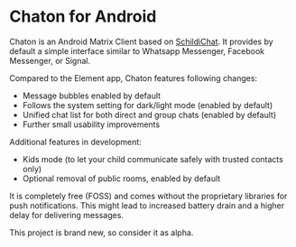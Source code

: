 # Chaton for Android

Chaton is an Android Matrix Client based on [SchildiChat](https://github.com/SpiritCroc/SchildiChat-android).
It provides by default a simple interface similar to Whatsapp Messenger, Facebook Messenger, or Signal.

Compared to the Element app, Chaton features following changes:
- Message bubbles enabled by default
- Follows the system setting for dark/light mode (enabled by default)
- Unified chat list for both direct and group chats  (enabled by default)
- Further small usability improvements

Additional features in development:
- Kids mode (to let your child communicate safely with trusted contacts only)
- Optional removal of public rooms, enabled by default

It is completely free (FOSS) and comes without the proprietary libraries for push notifications.
This might lead to increased battery drain and a higher delay for delivering messages.

This project is brand new, so consider it as alpha.
